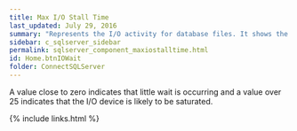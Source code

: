 ```yaml
---
title: ﻿Max I/O Stall Time
last_updated: July 29, 2016
summary: "Represents the I/O activity for database files. It shows the maximum wait time per I/O (in milliseconds) for any database file."
sidebar: c_sqlserver_sidebar
permalink: sqlserver_component_maxiostalltime.html
id: Home.btnIOWait
folder: ConnectSQLServer
---
```




A value close to zero indicates that little wait is occurring and a value over 25 indicates that the I/O device is likely to be saturated.

{% include links.html %}
